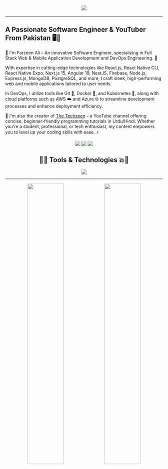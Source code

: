 <h1 align="center">
    <img src="https://readme-typing-svg.herokuapp.com/?font=Righteous&color=7e15f7&random=falsesize=35&center=true&vCenter=true&width=500&height=70&duration=2000&lines=Hi+There!+👋;+I'm+Mayur+Gadge+👨🏻‍💻;" />
</h1>

---

## A Passionate Software Engineer & YouTuber From Pakistan 🖥️🎥

🌱 I'm Farzeen Ali – An innovative Software Engineer, specializing in Full Stack Web & Mobile Application Development and DevOps Engineering. 🚀

With expertise in cutting-edge technologies like React.js, React Native CLI, React Native Expo, Next.js 15, Angular 19, NestJS, Firebase, Node.js, Express.js, MongoDB, PostgreSQL, and more, I craft sleek, high-performing web and mobile applications tailored to user needs.

In DevOps, I utilize tools like Git 🐙, Docker 🐳, and Kubernetes 🧠, along with cloud platforms such as AWS ☁️ and Azure 🌐 to streamline development processes and enhance deployment efficiency.

👥 I'm also the creator of [The Techzeen](https://www.youtube.com/@TheTechzeen) – a YouTube channel offering concise, beginner-friendly programming tutorials in Urdu/Hindi. Whether you're a student, professional, or tech enthusiast, my content empowers you to level up your coding skills with ease. ⚡

<p align="center">
  <a href="mailto:youremail@example.com"><img src="https://img.shields.io/badge/Gmail-%237D2C89?style=for-the-badge&logo=gmail&logoColor=white" /></a>
  <a href="https://www.youtube.com/@TheTechzeen" target="_blank"><img src="https://img.shields.io/badge/YouTube-FF0000?style=for-the-badge&logo=youtube&logoColor=white" /></a>
  <a href="https://www.linkedin.com/in/mayurg74/" target="_blank"><img src="https://img.shields.io/badge/LinkedIn-0077B5?style=for-the-badge&logo=linkedin&logoColor=white" /></a>
</p>


<h2 align="center">🚀💥 Tools & Technologies 💥🚀</h2>

<p align="center">
  <!-- Tech Logos -->
  <img src="https://skillicons.dev/icons?i=react,angular,github,git,linux,docker,gitlab,aws,ansible,grafana,jenkins,html,css,cpp,redux,vscode&theme=dark" />
</p>

---

<p align="center">
  <img width="48%" src="https://github-readme-stats.vercel.app/api?username=mayurg74&show_icons=true&theme=radical&count_private=true" />
  <img width="48%" src="https://github-readme-stats.vercel.app/api/top-langs/?username=mayurg74&layout=compact&theme=radical" />
</p>

